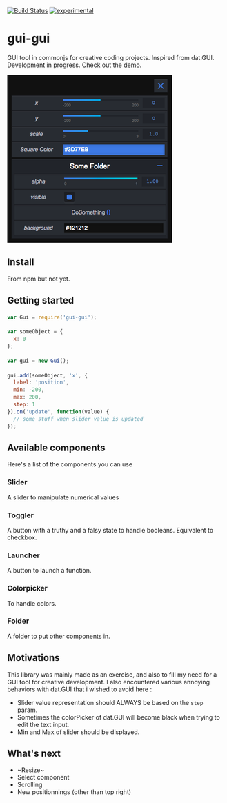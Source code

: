 [![Build Status](https://travis-ci.org/superguigui/gui-gui.svg?branch=master)](https://travis-ci.org/superguigui/gui-gui) [![experimental](http://badges.github.io/stability-badges/dist/experimental.svg)](http://github.com/badges/stability-badges)

# gui-gui

GUI tool in commonjs for creative coding projects. 
Inspired from dat.GUI.
Development in progress.
Check out the [demo](https://superguigui.github.io/gui-gui).

![Snapshot](example/snapshot.png)


## Install
From npm but not yet.

## Getting started
```javascript
var Gui = require('gui-gui');

var someObject = {
  x: 0
};

var gui = new Gui();

gui.add(someObject, 'x', {
  label: 'position', 
  min: -200, 
  max: 200, 
  step: 1
}).on('update', function(value) {
  // some stuff when slider value is updated
});
```

## Available components
Here's a list of the components you can use 

### Slider
A slider to manipulate numerical values

### Toggler
A button with a truthy and a falsy state to handle booleans. Equivalent to checkbox.

### Launcher
A button to launch a function.

### Colorpicker
To handle colors.

### Folder
A folder to put other components in.


## Motivations
This library was mainly made as an exercise, and also to fill my need for a GUI tool for creative development.
I also encountered various annoying behaviors with dat.GUI that i wished to avoid here :
* Slider value representation should ALWAYS be based on the `step` param.
* Sometimes the colorPicker of dat.GUI will become black when trying to edit the text input.
* Min and Max of slider should be displayed.

## What's next
* ~Resize~
* Select component
* Scrolling
* New positionnings (other than top right)